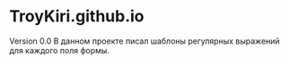 # TroyKiri.github.io
Version 0.0
В данном проекте писал шаблоны регулярных выражений для каждого поля формы.

